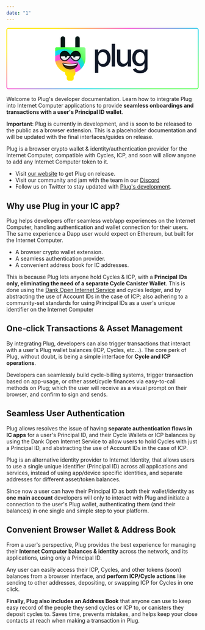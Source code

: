 ```yaml
---
date: "1"
---
```


![](imgs/plug-welcome.png)

Welcome to Plug's developer documentation. Learn how to integrate Plug into Internet Computer applications to provide **seamless onboardings and transactions with a user's Principal ID wallet**. 

**Important**: Plug is currently in development, and is soon to be released to the public as a browser extension. This is a placeholder documentation and will be updated with the final interfaces/guides on release.

Plug is a browser crypto wallet & identity/authentication provider for the Internet Computer, compatible with Cycles, ICP, and soon will allow anyone to add any Internet Computer token to it.

- Visit [our website](https://plugwallet.ooo) to get Plug on release.
- Visit our community and jam with the team in our [Discord](https://discord.gg/yVEcEzmrgm)
- Follow us on Twitter to stay updated with [Plug's development](https://twitter.com/plug_wallet).

## Why use Plug in your IC app?
Plug helps developers offer seamless web/app experiences on the Internet Computer, handling authentication and wallet connection for their users. The same experience a Dapp user would expect on Ethereum, but built for the Internet Computer.

- A browser crypto wallet extension.
- A seamless authentication provider.
- A convenient address book for IC addresses.

This is because Plug lets anyone hold Cycles & ICP, with a  **Principal IDs only, eliminating the need of a separate Cycle Canister Wallet**. This is done using the [Dank Open Internet Service](https://dank.ooo) and cycles ledger, and by abstracting the use of Account IDs in the case of ICP; also adhering to a community-set standards for using Principal IDs as a user's unique identifier on the Internet Computer

## One-click Transactions & Asset Management

By integrating Plug, developers can also trigger transactions that interact with a user's Plug wallet balances (ICP, Cycles, etc...). The core perk of Plug, without doubt, is being a simple interface for **Cycle and ICP operations**.

Developers can seamlessly build cycle-billing systems, trigger transaction based on app-usage, or other asset/cycle finances via easy-to-call methods on Plug; which the user will receive as a visual prompt on their browser, and confirm to sign and sends.

## Seamless User Authentication
Plug allows resolves the issue of having **separate authentication flows in IC apps** for a user's Principal ID, and their Cycle Wallets or ICP balances by using the Dank Open Internet Service to allow users to hold Cycles with just a Principal ID, and abstracting the use of Account IDs in the case of ICP.

Plug is an alternative identity provider to Internet Identity, that allows users to use a single unique identifier (Principal ID) across all applications and services, instead of using app/device specific identities, and separate addresses for different asset/token balances.

Since now a user can have their Principal ID as both their wallet/identity as **one main account** developers will only to interact with Plug and initiate a connection to the user's Plug wallet, authenticating them (and their balances) in one single and simple step to your platform.

## Convenient Browser Wallet & Address Book
From a user's perspective, Plug provides the best experience for managing their **Internet Computer balances & identity** across the network, and its applications, using only a Principal ID.

Any user can easily access their ICP, Cycles, and other tokens (soon) balances from a browser interface, and **perform ICP/Cycle actions** like sending to other addresses, depositing, or swapping ICP for Cycles in one click. 

**Finally, Plug also includes an Address Book** that anyone can use to keep easy record of the people they send cycles or ICP to, or canisters they deposit cycles to. Saves time, prevents mistakes, and helps keep your close contacts at reach when making a transaction in Plug.